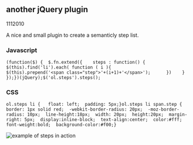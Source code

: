 <article><h2>another jQuery plugin</h2><time><span class="day">11</span><span class="month">1</span><span class="year">2010</span></time><p>A nice and small plugin to create a semanticly step list.</p><h3>Javascript</h3><pre><code>(function($) {  $.fn.extend({    steps : function() {      $(this).find('li').each( function ( i ){         $(this).prepend('&#60;span class="step"&#62;'+(i+1)+'&#60;/span&#62;');      })    }  });})(jQuery);$('ol.steps').steps();</code></pre><h3>CSS</h3><pre><code>ol.steps li {   float: left;  padding: 5px;}ol.steps li span.step {   border: 1px solid red;  -webkit-border-radius: 20px;  -moz-border-radius: 10px;  line-height:18px;  width: 20px;  height:20px;  margin-right: 5px;  display:inline-block;  text-align:center;  color:#fff;  font-weight:bold;  background-color:#f00;}</code></pre><img src="http://media.tumblr.com/tumblr_kw3qkxGZhh1qz6slb.png" alt="example of steps in action"></article>
